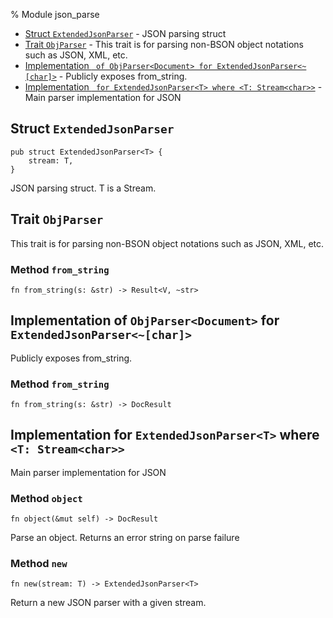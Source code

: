 % Module json_parse

<div class='index'>

* [Struct `ExtendedJsonParser`](#struct-extendedjsonparser) - JSON parsing struct
* [Trait `ObjParser`](#trait-objparser) - This trait is for parsing non-BSON object notations such as JSON, XML, etc.
* [Implementation ` of ObjParser<Document> for ExtendedJsonParser<~[char]>`](#implementation-of-objparserdocument-for-extendedjsonparserchar) - Publicly exposes from_string.
* [Implementation ` for ExtendedJsonParser<T> where <T: Stream<char>>`](#implementation-for-extendedjsonparsert-where-t-streamchar) - Main parser implementation for JSON

</div>

## Struct `ExtendedJsonParser`

~~~ {.rust}
pub struct ExtendedJsonParser<T> {
    stream: T,
}
~~~

JSON parsing struct. T is a Stream<char>.

## Trait `ObjParser`

This trait is for parsing non-BSON object notations such as JSON, XML, etc.

### Method `from_string`

~~~ {.rust}
fn from_string(s: &str) -> Result<V, ~str>
~~~

## Implementation of `ObjParser<Document>` for `ExtendedJsonParser<~[char]>`

Publicly exposes from_string.

### Method `from_string`

~~~ {.rust}
fn from_string(s: &str) -> DocResult
~~~

## Implementation for `ExtendedJsonParser<T>` where `<T: Stream<char>>`

Main parser implementation for JSON

### Method `object`

~~~ {.rust}
fn object(&mut self) -> DocResult
~~~

Parse an object. Returns an error string on parse failure

### Method `new`

~~~ {.rust}
fn new(stream: T) -> ExtendedJsonParser<T>
~~~

Return a new JSON parser with a given stream.

